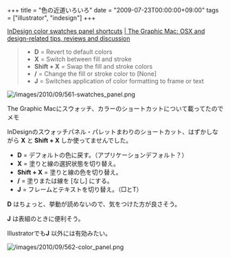 +++
title = "色の近道いろいろ"
date = "2009-07-23T00:00:00+09:00"
tags = ["illustrator", "indesign"]
+++

[InDesign color swatches panel shortcuts](http://www.thegraphicmac.com/indesign-color-swatches-panel-shortcuts)  [ \| The Graphic Mac: OSX and design-related tips, reviews and discussion](http://www.thegraphicmac.com/indesign-color-swatches-panel-shortcuts) 

> - **D** = Revert to default colors
> - **X** = Switch between fill and stroke
> - **Shift + X** = Swap the fill and stroke colors
> - **/** = Change the fill or stroke color to [None]
> - **J** = Switches application of color formatting to frame or text


![/images/2010/09/561-swatches_panel.png](/images/2010/09/561-swatches_panel.png)

The Graphic Macにスウォッチ、カラーのショートカットについて載ってたのでメモ

InDesignのスウォッチパネル・パレットまわりのショートカット、はずかしながら <b>X</b> と<b> Shift + X </b>しか使ってませんでした。

- **D** = デフォルトの色に戻す。（アプリケーションデフォルト？）
- **X** = 塗りと線の選択状態を切り替え。
- **Shift + X** = 塗りと線の色を切り替え。
- **/** = 塗りまたは線を [なし] にする。
- **J** = フレームとテキストを切り替え。（□とT）

<b>D</b> はちょっと、挙動が読めないので、気をつけた方が良さそう。

<b>J</b> は表組のときに便利そう。

Illustratorでも<b>J</b> 以外には有効みたい。

![/images/2010/09/562-color_panel.png](/images/2010/09/562-color_panel.png)